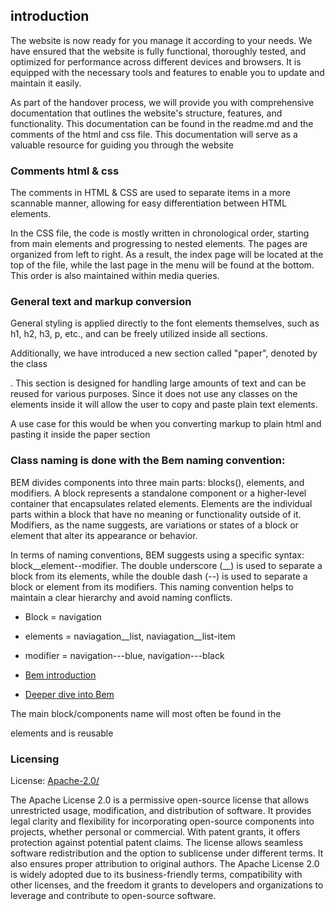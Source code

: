introduction
------------

The website is now ready for you manage it according to your needs. We have ensured that the website is fully functional, thoroughly tested, and optimized for performance across different devices and browsers. It is equipped with the necessary tools and features to enable you to update and maintain it easily.

As part of the handover process, we will provide you with comprehensive documentation that outlines the website's structure, features, and functionality. This documentation can be found in the readme.md and the comments of the html and css file. This documentation will serve as a valuable resource for guiding you through the website

### Comments html & css

The comments in HTML & CSS are used to separate items in a more scannable manner, allowing for easy differentiation between HTML elements.

In the CSS file, the code is mostly written in chronological order, starting from main elements and progressing to nested elements. The pages are organized from left to right. As a result, the index page will be located at the top of the file, while the last page in the menu will be found at the bottom. This order is also maintained within media queries.

### General text and markup conversion

General styling is applied directly to the font elements themselves, such as h1, h2, h3, p, etc., and can be freely utilized inside all sections.

Additionally, we have introduced a new section called "paper", denoted by the class <section class="paper">. This section is designed for handling large amounts of text and can be reused for various purposes. Since it does not use any classes on the elements inside it will allow the user to copy and paste plain text elements.

A use case for this would be when you converting markup to plain html and pasting it inside the paper section

### Class naming is done with the Bem naming convention:

BEM divides components into three main parts: blocks(), elements, and modifiers. A block represents a standalone component or a higher-level container that encapsulates related elements. Elements are the individual parts within a block that have no meaning or functionality outside of it. Modifiers, as the name suggests, are variations or states of a block or element that alter its appearance or behavior.

In terms of naming conventions, BEM suggests using a specific syntax: block__element--modifier. The double underscore (__) is used to separate a block from its elements, while the double dash (--) is used to separate a block or element from its modifiers. This naming convention helps to maintain a clear hierarchy and avoid naming conflicts.

-   Block = navigation

-   elements =  naviagation__list, naviagation__list-item

-   modifier = navigation---blue, navigation---black

-   [Bem introduction](https://getbem.com/introduction/)

-   [Deeper dive into Bem](https://www.smashingmagazine.com/2016/06/battling-bem-extended-edition-common-problems-and-how-to-avoid-them/)

The main block/components name will most often be found in the <section></section> elements and is reusable

### Licensing

License:  [Apache-2.0/](https://choosealicense.com/licenses/apache-2.0/)

The Apache License 2.0 is a permissive open-source license that allows unrestricted usage, modification, and distribution of software. It provides legal clarity and flexibility for incorporating open-source components into projects, whether personal or commercial. With patent grants, it offers protection against potential patent claims. The license allows seamless software redistribution and the option to sublicense under different terms. It also ensures proper attribution to original authors. The Apache License 2.0 is widely adopted due to its business-friendly terms, compatibility with other licenses, and the freedom it grants to developers and organizations to leverage and contribute to open-source software.
